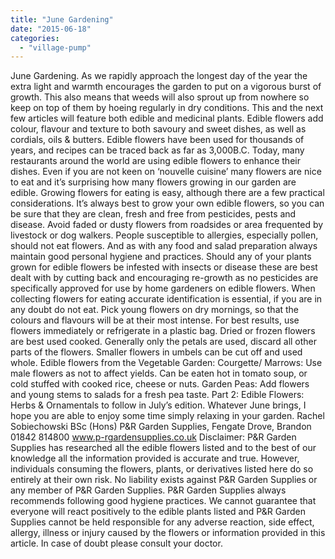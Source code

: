 ```yaml
---
title: "June Gardening"
date: "2015-06-18"
categories: 
  - "village-pump"
---
```


June Gardening. As we rapidly approach the longest day of the year the extra light and warmth encourages the garden to put on a vigorous burst of growth. This also means that weeds will also sprout up from nowhere so keep on top of them by hoeing regularly in dry conditions. This and the next few articles will feature both edible and medicinal plants. Edible flowers add colour, flavour and texture to both savoury and sweet dishes, as well as cordials, oils & butters. Edible flowers have been used for thousands of years, and recipes can be traced back as far as 3,000B.C. Today, many restaurants around the world are using edible flowers to enhance their dishes. Even if you are not keen on ‘nouvelle cuisine’ many flowers are nice to eat and it’s surprising how many flowers growing in our garden are edible. Growing flowers for eating is easy, although there are a few practical considerations. It’s always best to grow your own edible flowers, so you can be sure that they are clean, fresh and free from pesticides, pests and disease. Avoid faded or dusty flowers from roadsides or area frequented by livestock or dog walkers. People susceptible to allergies, especially pollen, should not eat flowers. And as with any food and salad preparation always maintain good personal hygiene and practices. Should any of your plants grown for edible flowers be infested with insects or disease these are best dealt with by cutting back and encouraging re-growth as no pesticides are specifically approved for use by home gardeners on edible flowers. When collecting flowers for eating accurate identification is essential, if you are in any doubt do not eat. Pick young flowers on dry mornings, so that the colours and flavours will be at their most intense. For best results, use flowers immediately or refrigerate in a plastic bag. Dried or frozen flowers are best used cooked. Generally only the petals are used, discard all other parts of the flowers. Smaller flowers in umbels can be cut off and used whole. Edible flowers from the Vegetable Garden: Courgette/ Marrows: Use male flowers as not to affect yields. Can be eaten hot in tomato soup, or cold stuffed with cooked rice, cheese or nuts. Garden Peas: Add flowers and young stems to salads for a fresh pea taste. Part 2: Edible Flowers: Herbs & Ornamentals to follow in July’s edition. Whatever June brings, I hope you are able to enjoy some time simply relaxing in your garden. Rachel Sobiechowski BSc (Hons) P&R Garden Supplies, Fengate Drove, Brandon 01842 814800 www.p-rgardensupplies.co.uk Disclaimer: P&R Garden Supplies has researched all the edible flowers listed and to the best of our knowledge all the information provided is accurate and true. However, individuals consuming the flowers, plants, or derivatives listed here do so entirely at their own risk. No liability exists against P&R Garden Supplies or any member of P&R Garden Supplies. P&R Garden Supplies always recommends following good hygiene practices. We cannot guarantee that everyone will react positively to the edible plants listed and P&R Garden Supplies cannot be held responsible for any adverse reaction, side effect, allergy, illness or injury caused by the flowers or information provided in this article. In case of doubt please consult your doctor.
